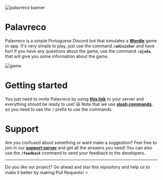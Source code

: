 ![palavreco banner](https://cdn.discordapp.com/attachments/935802603957272576/974041652740108378/unknown.png)

# Palavreco
Palavreco is a simple Portuguese Discord bot that simulates a [**Wordle**](https://www.nytimes.com/games/wordle/index.html) game in-app.
It's very simple to play, just use the command **`/adivinhar`** and have fun! If you have any questions about the game, use the command **`/ajuda`**, that will give you some information about the game.

![game](https://cdn.discordapp.com/attachments/935802603957272576/974032225446289449/unknown.png)

# Getting started
You just need to invite Palavreco by using [**this link**](https://discord.com/oauth2/authorize?client_id=935291567038672906&permissions=273408&scope=bot%20applications.commands) to your server and everything should be ready to use! 😃
Note that we use [**slash commands**](https://discord.com/developers/docs/interactions/application-commands#slash-commands), so you need to use the **`/`** prefix to use the commands.

# Support
Are you confused about something or want make a suggestion? Feel free to join in our [**support server**](https://discord.gg/KEdytHNbK2) and get all the answers you need! You can also use the **`/feedback`** command to send your feedback to the developers.

---
Do you like our project? Go ahead and star this repository and help us to make it better by making Pull Requests! ⭐
